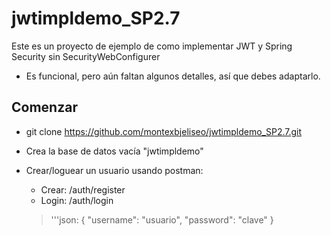 # jwtimpldemo_SP2.7

Este es un proyecto de ejemplo de como implementar JWT y Spring Security sin SecurityWebConfigurer

* Es funcional, pero aún faltan algunos detalles, así que debes adaptarlo.

## Comenzar

* git clone https://github.com/montexbjeliseo/jwtimpldemo_SP2.7.git

* Crea la base de datos vacía "jwtimpldemo"

* Crear/loguear un usuario usando postman:
    - Crear: /auth/register
    - Login: /auth/login
    > '''json:
    {
      "username": "usuario",
      "password": "clave"
    }
    
